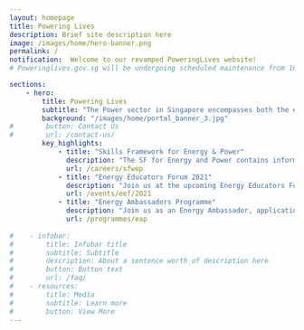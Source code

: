 ```yaml
---
layout: homepage
title: Powering Lives
description: Brief site description here
image: /images/home/hero-banner.png 
permalink: /
notification:  Welcome to our revamped PoweringLives website!
# Poweringlives.gov.sg will be undergoing scheduled maintenance from 16 Jul 2021 (18:00) to 16 Jul 2021 (20:00), and will not be available during this period. We apologise for any inconvenience.

sections:
    - hero:
        title: Powering Lives
        subtitle: "The Power sector in Singapore encompasses both the electricity and gas sectors. Together with our industry partners, we ensure that a stable and affordable supply of energy is delivered to consumers."
        background: "/images/home/portal_banner_3.jpg"
#        button: Contact Us
#        url: /contact-us/
        key_highlights:
            - title: "Skills Framework for Energy & Power"
              description: "The SF for Energy and Power contains information on trends, career pathways, occupations, job roles, skills and competencies and training programmes." 
              url: /careers/sfwep
            - title: "Energy Educators Forum 2021"
              description: "Join us at the upcoming Energy Educators Forum on 23 July! The forum will discuss global and local energy trends and opportunities. It provides a platform to encourage shared learning among schools on innovative approaches to teach energy-related concepts."
              url: /events/eef/2021
            - title: "Energy Ambassadors Programme"
              description: "Join us as an Energy Ambassador, applications are open now till 31 August 2021!"
              url: /programmes/eap
              
#    - infobar:
#        title: Infobar title
#        subtitle: Subtitle
#        description: About a sentence worth of description here
#        button: Button text
#        url: /faq/
#    - resources:
#        title: Media
#        subtitle: Learn more
#        button: View More
---
```

